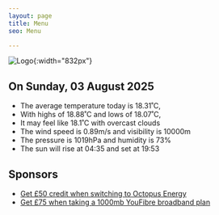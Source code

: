 ```yaml
---
layout: page
title: Menu
seo: Menu

---
```


![Logo](/images/logo.jpg){:width="832px"}

<!-- weather_marker starts -->
## On Sunday, 03 August 2025

- The average temperature today is 18.31˚C,
- With highs of 18.88˚C and lows of 18.07˚C,
- It may feel like 18.1˚C with overcast clouds
- The wind speed is 0.89m/s and visibility is 10000m
- The pressure is 1019hPa and humidity is 73%
- The sun will rise at 04:35 and set at 19:53

<!-- weather_marker ends -->

## Sponsors

- [Get £50 credit when switching to Octopus Energy](https://bit.ly/3oD1nnS)
- [Get £75 when taking a 1000mb YouFibre broadband plan](https://aklam.io/91zWhU?)
